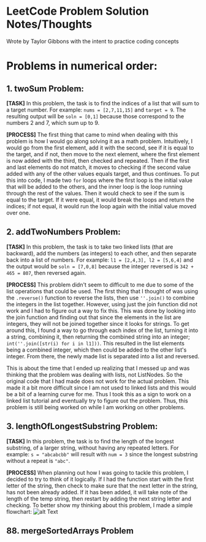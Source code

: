 # LeetCode Problem Solution Notes/Thoughts
 Wrote by Taylor Gibbons with the intent to practice coding concepts

# Problems in numerical order:
## 1. twoSum Problem:
**[TASK]** In this problem, the task is to find the indices of a list that will sum to a target number. For example:  `nums = [2,7,11,15]` and `target = 9`. The resulting output will be `soln = [0,1]` because those correspond to the numbers 2 and 7, which sum up to 9.

**[PROCESS]** The first thing that came to mind when dealing with this problem is how I would go along solving it as a math problem. Intuitively, I would go from the first element, add it with the second, see if it is equal to the target, and if not, then move to the next element, where the first element is now added with the third, then checked and repeated. Then if the first and last elements do not match, it moves to checking if the second value added with any of the other values equals target, and thus continues. To put this into code, I made two `for` loops where the first loop is the initial value that will be added to the others, and the inner loop is the loop running through the rest of the values. Then it would check to see if the sum is equal to the target. If it were equal, it would break the loops and return the indices; if not equal, it would run the loop again with the initial value moved over one. 

## 2. addTwoNumbers Problem:
**[TASK]** In this problem, the task is to take two linked lists (that are backward), add the numbers (as integers) to each other, and then separate back into a list of numbers. For example: `l1 = [2,4,3], l2 = [5,6,4]` and the output would be `soln = [7,0,8]` because the integer reversed is `342 + 465 = 807`, then reversed again. 

**[PROCESS]** This problem didn't seem to difficult to me due to some of the list operations that could be used. The first thing that I thought of was using the `.reverse()` function to reverse the lists, then use `''.join()` to combine the integers in the list together. However, using just the join function did not work and I had to figure out a way to fix this. This was done by looking into the join function and finding out that since the elements in the list are integers, they will not be joined together since it looks for strings. To get around this, I found a way to go through each index of the list, turning it into a string, combining it, then returning the combined string into an integer; `int(''.join([str(i) for i in l1]))`. This resulted in the list elements being a combined integer, which then could be added to the other list's integer. From there, the newly made list is separated into a list and reversed.

This is about the time that I ended up realizing that I messed up and was thinking that the problem was dealing with lists, not ListNodes. So the original code that I had made does not work for the actual problem. This made it a bit more difficult since I am not used to linked lists and this would be a bit of a learning curve for me. Thus I took this as a sign to work on a linked list tutorial and eventually try to figure out the problem. Thus, this problem is still being worked on while I am working on other problems.

## 3. lengthOfLongestSubstring Problem:
**[TASK]** In this problem, the task is to find the length of the longest substring, of a larger string, without having any repeated letters. For example: `s = "abcabcbb"` will result with `num = 3` since the longest substring without a repeat is `"abc"`.

**[PROCESS]** When planning out how I was going to tackle this problem, I decided to try to think of it logically. If I had the function start with the first letter of the string, then check to make sure that the next letter in the string, has not been already added. If it has been added, it will take note of the length of the temp string, then restart by adding the next string letter and checking. To better show my thinking about this problem, I made a simple flowchart: 
![alt Text]([https://github.com/](https://github.com/taygibbs/LeetCode_Problems/edit/main/Flowcharts/Porblem3FC.png))



## 88. mergeSortedArrays Problem
